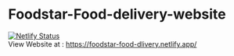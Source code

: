 # Foodstar-Food-delivery-website

[![Netlify Status](https://api.netlify.com/api/v1/badges/f910b1df-78db-416d-a499-f4a82ab151c1/deploy-status)](https://app.netlify.com/sites/foodstar-food-dlivery/deploys)                                                                                                     
View Website at : https://foodstar-food-dlivery.netlify.app/
